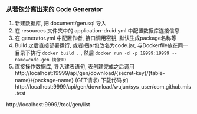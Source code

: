 ### 从若依分离出来的 Code Generator   
1. 新建数据库, 把 document/gen.sql 导入   
2. 在 resources 文件夹中的 application-druid.yml 中配置数据库连接信息   
3. 在 generator.yml 中配置作者, 接口调用密钥, 默认生成package名称等   
4. Build 之后直接部署运行, 或者把jar包改名为code.jar, 与Dockerfile放在同一目录下执行 ```docker build .```   , 然后 ```docker run -d -p 19999:19999 --name=code-gen 镜像ID```   
5. 直接操作数据库, 导入建表语句, 表创建完成之后调用 http://localhost:19999/api/gen/download/{secret-key}/{table-name}/{package-name}  (GET请求) 下载代码
如 
http://localhost:9999/api/gen/download/wujun/sys_user/com.github.mis.test


http://localhost:9999//tool/gen/list